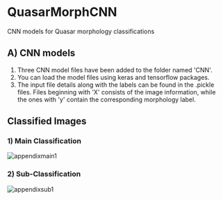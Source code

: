 # QuasarMorphCNN
CNN models for Quasar morphology classifications

## A) CNN models
1. Three CNN model files have been added to the folder named 'CNN'.
2. You can load the model files using keras and tensorflow packages.
3. The input file details along with the labels can be found in the .pickle files. Files beginning with 'X' consists of the image information, while the ones with 'y' contain the corresponding morphology label.

## Classified Images

### 1) Main Classification 
![appendixmain1](https://user-images.githubusercontent.com/78647966/134183473-0cac426f-30a8-4559-a3f9-21433088ebea.png)

### 2) Sub-Classification
![appendixsub1](https://user-images.githubusercontent.com/78647966/134183485-e581d657-2fcd-45d7-8197-183c671b52bb.png)
